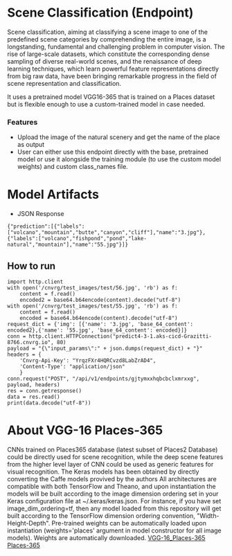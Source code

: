 # Scene Classification (Endpoint)
Scene classification, aiming at classifying a scene image to one of the predefined scene categories by comprehending the entire image, is a longstanding, fundamental and challenging problem in computer vision. The rise of large-scale datasets, which constitute the corresponding dense sampling of diverse real-world scenes, and the renaissance of deep learning techniques, which learn powerful feature representations directly from big raw data, have been bringing remarkable progress in the field of scene representation and classification. 

It uses a pretrained model VGG16-365 that is trained on a Places dataset but is flexible enough to use a custom-trained model in case needed.
### Features
- Upload the image of the natural scenery and get the name of the place as output
- User can either use this endpoint directly with the base, pretrained model or use it alongside the training module (to use the custom model weights) and custom class_names file.

# Model Artifacts
- JSON Response
```
{"prediction":[{"labels":["volcano","mountain","butte","canyon","cliff"],"name":"3.jpg"},{"labels":["volcano","fishpond","pond","lake-natural","mountain"],"name":"55.jpg"}]}
```
## How to run
```
import http.client
with open('/cnvrg/test_images/test/56.jpg', 'rb') as f:
    content = f.read()
    encoded2 = base64.b64encode(content).decode("utf-8")
with open('/cnvrg/test_images/test/55.jpg', 'rb') as f:
    content = f.read()
    encoded = base64.b64encode(content).decode("utf-8")
request_dict = {'img': [{'name': '3.jpg', 'base_64_content': encoded2},{'name': '55.jpg', 'base_64_content': encoded}]}
conn = http.client.HTTPConnection("predict4-3-1.aks-cicd-Grazitti-8766.cnvrg.io", 80)
payload = "{\"input_params\":" + json.dumps(request_dict) + "}"
headers = {
    'Cnvrg-Api-Key': "YrqzFXr4HQRCvzd8LabZrAD4",
    'Content-Type': "application/json"
    }
conn.request("POST", "/api/v1/endpoints/gjtymxxhqbcbclxmrxxg", payload, headers)
res = conn.getresponse()
data = res.read()
print(data.decode("utf-8"))
```

# About VGG-16 Places-365
CNNs trained on Places365 database (latest subset of Places2 Database) could be directly used for scene recognition, while the deep scene features from the higher level layer of CNN could be used as generic features for visual recognition.
The Keras models has been obtained by directly converting the Caffe models provived by the authors
All architectures are compatible with both TensorFlow and Theano, and upon instantiation the models will be built according to the image dimension ordering set in your Keras configuration file at ~/.keras/keras.json. For instance, if you have set image_dim_ordering=tf, then any model loaded from this repository will get built according to the TensorFlow dimension ordering convention, "Width-Height-Depth".
Pre-trained weights can be automatically loaded upon instantiation (weights='places' argument in model constructor for all image models). Weights are automatically downloaded.
[VGG-16_Places-365](https://github.com/GKalliatakis/Keras-VGG16-places365)
[Places-365](http://places2.csail.mit.edu/download.html)